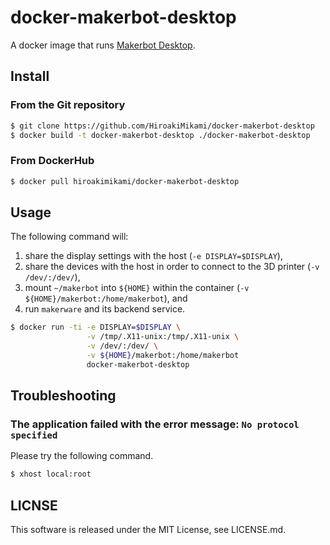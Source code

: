 # docker-makerbot-desktop
A docker image that runs [Makerbot Desktop](https://www.makerbot.com/desktop).

## Install
### From the Git repository
```bash
$ git clone https://github.com/HiroakiMikami/docker-makerbot-desktop
$ docker build -t docker-makerbot-desktop ./docker-makerbot-desktop
```

### From DockerHub
```bash
$ docker pull hiroakimikami/docker-makerbot-desktop
```

## Usage
The following command will:

1. share the display settings with the host (`-e DISPLAY=$DISPLAY`),
2. share the devices with the host in order to connect to the 3D printer (`-v /dev/:/dev/`),
3. mount `~/makerbot` into `${HOME}` within the container (`-v ${HOME}/makerbot:/home/makerbot`), and
4. run `makerware` and its backend service.

```bash
$ docker run -ti -e DISPLAY=$DISPLAY \
                 -v /tmp/.X11-unix:/tmp/.X11-unix \
                 -v /dev/:/dev/ \
                 -v ${HOME}/makerbot:/home/makerbot
                 docker-makerbot-desktop
```

## Troubleshooting
### The application failed with the error message: `No protocol specified`
Please try the following command.

```bash
$ xhost local:root
```

## LICNSE
This software is released under the MIT License, see LICENSE.md.
